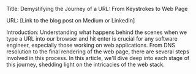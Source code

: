 
Title: Demystifying the Journey of a URL: From Keystrokes to Web Page

URL: [Link to the blog post on Medium or LinkedIn]

Introduction:
Understanding what happens behind the scenes when we type a URL into our browser and hit enter is crucial for any software engineer, especially those working on web applications. From DNS resolution to the final rendering of the web page, there are several steps involved in this process. In this article, we'll dive deep into each stage of this journey, shedding light on the intricacies of the web stack.
